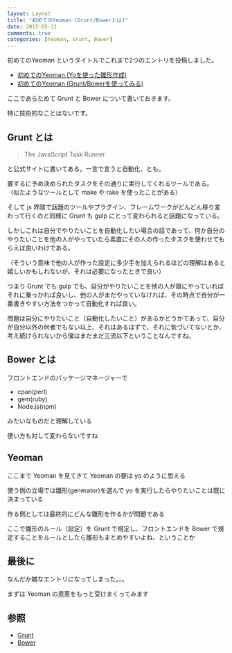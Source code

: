 ```yaml
---
layout: Layout
title: "初めてのYeoman (Grunt/Bowerとは)"
date: 2015-05-11
comments: true
categories: [Yeoman, Grunt, Bower]
---
```


初めてのYeoman というタイトルでこれまで2つのエントリを投稿しました。

* [初めてのYeoman (Yoを使った雛形作成)](http://blog.sojiro.me/blog/2015/05/06/the-first-step-of-yeoman/)
* [初めてのYeoman (Grunt/Bowerを使ってみる)](http://blog.sojiro.me/blog/2015/05/10/the-second-step-of-yeoman/)

ここであらためて Grunt と Bower について書いておきます。

特に技術的なことはないです。

## Grunt とは

> The JavaScript Task Runner

と公式サイトに書いてある。一言で言うと自動化、とも。

要するに予め決められたタスクをその通りに実行してくれるツールである。
（似たようなツールとして make や rake を使ったことがある）

そして js 界隈で話題のツールやプラグイン、フレームワークがどんどん移り変わって行くのと同様に Grunt も gulp にとって変わられると話題になっている。

しかしこれは自分でやりたいことを自動化したい場合の話であって、何か自分のやりたいことを他の人がやっていたら素直にその人の作ったタスクを使わせてもらえば良いわけである。

（そういう意味で他の人が作った設定に多少手を加えられるほどの理解はあると嬉しいかもしれないが、それは必要になったときで良い）

つまり Grunt でも gulp でも、自分がやりたいことを他の人が既にやっていればそれに乗っかれば良いし、他の人がまだやっていなければ、その時点で自分が一番書きやすい方法をつかって自動化すれば良い。

問題は自分にやりたいこと（自動化したいこと）があるかどうかであって、自分が自分以外の何者でもない以上、それはあるはずで、それに気づいてないとか、考え続けられないから僕はまだまだ三流以下ということなんですね。

## Bower とは

フロントエンドのパッケージマネージャーで

* cpan(perl)
* gem(ruby)
* Node.js(npm)

みたいなものだと理解している

使い方も対して変わらないですね

## Yeoman

ここまで Yeoman を見てきて Yeoman の要は yo のように思える

使う側の立場では雛形(generator)を選んで yo を実行したらやりたいことは既に決まっている

作る側としては最終的にどんな雛形を作るかが問題である

ここで雛形のルール（設定）を Grunt で規定し、フロントエンドを Bower で規定することをルールとしたら雛形もまとめやすいよね、ということか


## 最後に

なんだか雑なエントリになってしまった。。。

まずは Yeoman の恩恵をもっと受けまくってみます

## 参照

* [Grunt](http://gruntjs.com/)
* [Bower](http://bower.io/)

